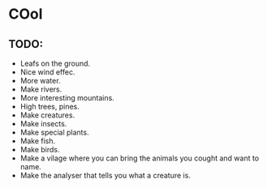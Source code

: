 # COol

## TODO:
 - Leafs on the ground.
 - Nice wind effec.
 - More water. 
 - Make rivers. 
 - More interesting mountains.
 - High trees, pines.
 - Make creatures.
 - Make insects.
 - Make special plants.
 - Make fish.
 - Make birds.
 - Make a vilage where you can bring the animals you cought and want to name. 
 - Make the analyser that tells you what a creature is. 